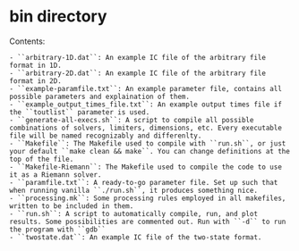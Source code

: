 bin directory
====================================


Contents:

    - ``arbitrary-1D.dat``: An example IC file of the arbitrary file format in 1D.
    - ``arbitrary-2D.dat``: An example IC file of the arbitrary file format in 2D.
    - ``example-paramfile.txt``: An example parameter file, contains all possible parameters and explaination of them.
    - ``example_output_times_file.txt``: An example output times file if the ``toutlist`` parameter is used.
    - ``generate-all-execs.sh``: A script to compile all possible combinations of solvers, limiters, dimensions, etc. Every executable file will be named recognizably and differenlty.
    - ``Makefile``: The Makefile used to compile with ``run.sh``, or just your default ``make clean && make``. You can change definitions at the top of the file.
    - ``Makefile-Riemann``: The Makefile used to compile the code to use it as a Riemann solver.
    - ``paramfile.txt``: A ready-to-go parameter file. Set up such that when running vanilla ``./run.sh``, it produces something nice.
    - ``processing.mk``: Some processing rules employed in all makefiles, written to be included in them.
    - ``run.sh``: A script to automatically compile, run, and plot results. Some possibilities are commented out. Run with ``-d`` to run the program with ``gdb``
    - ``twostate.dat``: An example IC file of the two-state format.
